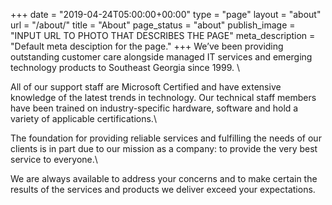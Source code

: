 +++
date = "2019-04-24T05:00:00+00:00"
type = "page"
layout = "about"
url = "/about/"
title = "About"
page_status = "about"
publish_image = "INPUT URL TO PHOTO THAT DESCRIBES THE PAGE"
meta_description = "Default meta desciption for the page."
+++
We’ve been providing outstanding customer care alongside managed IT services and emerging technology products to Southeast Georgia since 1999. \

All of our support staff are Microsoft Certified and have extensive knowledge of the latest trends in technology. Our technical staff members have been trained on industry-specific hardware, software and hold a variety of applicable certifications.\

The foundation for providing reliable services and fulfilling the needs of our clients is in part due to our mission as a company: to provide the very best service to everyone.\

We are always available to address your concerns and to make certain the results of the services and products we deliver exceed your expectations.